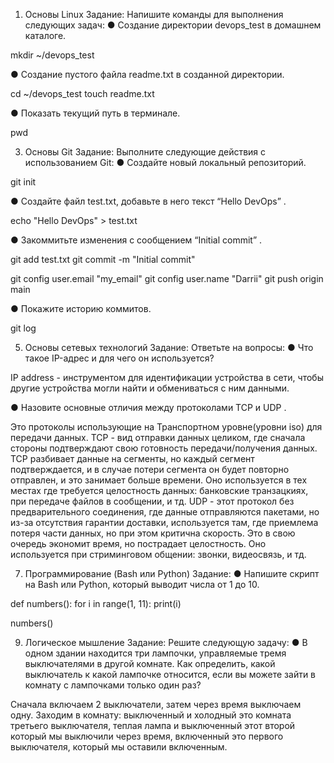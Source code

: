 1. Основы Linux
Задание: Напишите команды для выполнения следующих задач:
● Создание директории devops_test в домашнем каталоге.

mkdir ~/devops_test

● Создание пустого файла readme.txt в созданной директории.

cd ~/devops_test
touch readme.txt

● Показать текущий путь в терминале.

pwd

3. Основы Git
Задание: Выполните следующие действия с использованием Git:
● Создайте новый локальный репозиторий.

git init

● Создайте файл test.txt, добавьте в него текст “Hello DevOps” .

echo "Hello DevOps" > test.txt

● Закоммитьте изменения с сообщением “Initial commit” .

git add test.txt
git commit -m "Initial commit"

git config user.email "my_email"
git config user.name "Darrii"
git push origin main

● Покажите историю коммитов.

git log

5. Основы сетевых технологий
Задание: Ответьте на вопросы:
● Что такое IP-адрес и для чего он используется?

IP address - инструментом для идентификации устройства в сети, чтобы другие устройства могли найти и обмениваться с ним данными.

● Назовите основные отличия между протоколами TCP и UDP .

Это протоколы использующие на Транспортном уровне(уровни iso) для передачи данных. TCP - вид отправки данных целиком, где сначала стороны подтверждают свою готовность передачи/получения данных. TCP разбивает данные на сегменты, но каждый сегмент подтверждается, и в случае потери сегмента он будет повторно отправлен, и это занимает больше времени. Оно используется в тех местах где требуется целостность данных: банковские транзацкиях, при передаче файлов в сообщении, и тд. 
UDP - этот протокол без предварительного соединения, где данные отправляются пакетами, но из-за отсутствия гарантии доставки, используется там, где приемлема потеря части данных, но при этом критична скорость. Это в свою очередь экономит время, но пострадает целостность. Оно используется при стриминговом общении: звонки, видеосвязь, и тд.

7. Программирование (Bash или Python)
Задание:
● Напишите скрипт на Bash или Python, который выводит числа от 1 до 10.

def numbers():
   for i in range(1, 11):
       print(i)

numbers()

9. Логическое мышление
Задание: Решите следующую задачу:
● В одном здании находится три лампочки, управляемые тремя выключателями в
другой комнате. Как определить, какой выключатель к какой лампочке относится,
если вы можете зайти в комнату с лампочками только один раз?

Сначала включаем 2 выключатели, затем через время выключаем одну. Заходим в комнату: выключенный и холодный это комната третьего выключателя, теплая лампа и выключенный этот второй который мы выключили через время, включенный это первого выключателя, который мы оставили включенным.
